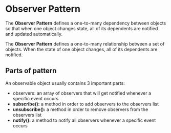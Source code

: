 # Observer Pattern
The **Observer Pattern** defines a one-to-many dependency between objects so that when one object changes state, all of its dependents are notified and updated automatically.

The **Observer Pattern** defines a one-to-many relationship between a set of objects. When the state of one object changes, all of its dependents are notified.

## Parts of pattern
An observable object usually contains 3 important parts:
+ observers: an array of observers that will get notified whenever a specific event occurs
+ **subscribe():** a method in order to add observers to the observers list
+ **unsubscribe():** a method in order to remove observers from the observers list
+ **notify():** a method to notify all observers whenever a specific event occurs